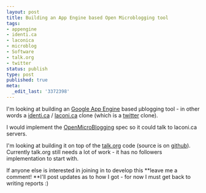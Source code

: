 ```yaml
---
layout: post
title: Building an App Engine based Open Microblogging tool
tags:
- appengine
- identi.ca
- laconica
- microblog
- Software
- talk.org
- twitter
status: publish
type: post
published: true
meta:
  _edit_last: '3372398'
---
```

I'm looking at building an <a href="http://code.google.com/appengine">Google App Engine</a> based μblogging tool - in other words a <a href="http://identi.ca">identi.ca</a> / <a href="http://laconi.ca">laconi.ca</a> clone (which is a <a href="http://twitter.com">twitter</a> clone).

I would implement the <a title="openmicroblogging.org" href="http://openmicroblogging.org/">OpenMicroBlogging</a> spec so it could talk to laconi.ca servers.

I'm looking at building it on top of the <a href="http://talk.org">talk.org</a> code (source is on <a title="http://github.com/pelle/talk.org/tree/master" href="http://github.com/pelle/talk.org/tree/master">github</a>). Currently talk.org still needs a lot of work - it has no followers implementation to start with.

If anyone else is interested in joining in to develop this **leave me a comment!
**I'll post updates as to how I got - for now I must get back to writing reports :)

